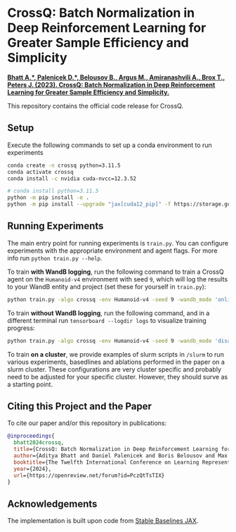 <!-- <img src="docs/\_static/img/logo.png" align="right" width="40%"/> -->

<!-- [![Documentation Status](https://readthedocs.org/projects/stable-baselines/badge/?version=master)](https://stable-baselines3.readthedocs.io/en/master/?badge=master) [![coverage report](https://gitlab.com/araffin/stable-baselines3/badges/master/coverage.svg)](https://gitlab.com/araffin/stable-baselines3/-/commits/master) -->
<!-- ![CI](https://github.com/araffin/sbx/workflows/CI/badge.svg)
[![codestyle](https://img.shields.io/badge/code%20style-black-000000.svg)](https://github.com/psf/black) -->


# **CrossQ**: Batch Normalization in Deep Reinforcement Learning for Greater Sample Efficiency and Simplicity

[**Bhatt A.\*, Palenicek D.\*, Belousov B., Argus M., Amiranashvili A., Brox T., Peters J. (2023). CrossQ: Batch Normalization in Deep Reinforcement Learning for Greater Sample Efficiency and Simplicity.**](https://arxiv.org/abs/1902.05605)


This repository contains the official code release for CrossQ.

## Setup
Execute the following commands to set up a conda environment to run experiments
```bash
conda create -n crossq python=3.11.5
conda activate crossq
conda install -c nvidia cuda-nvcc=12.3.52

# conda install python=3.11.5
python -m pip install -e .
python -m pip install --upgrade "jax[cuda12_pip]" -f https://storage.googleapis.com/jax-releases/jax_cuda_releases.html
```

## Running Experiments
The main entry point for running experiments is `train.py`. You can configure experiments with the appropriate environment and agent flags. For more info run `python train.py --help`.

To train **with WandB logging**, run the following command to train a CrossQ agent on the `Humanoid-v4` environment with seed `9`, which will log the results to your WandB entity and project (set these for yourself in `train.py`):
```bash
python train.py -algo crossq -env Humanoid-v4 -seed 9 -wandb_mode 'online'
```
To train **without WandB logging**, run the following command, and in a different terminal run `tensorboard --logdir logs` to visualize training progress:
```bash
python train.py -algo crossq -env Humanoid-v4 -seed 9 -wandb_mode 'disabled'
```

To train **on a cluster**, we provide examples of slurm scripts in `/slurm` to run various experiments, basedlines and ablations performed in the paper on a slurm cluster.
These configurations are very cluster specific and probably need to be adjusted for your specific cluster. However, they should surve as a starting point.

## Citing this Project and the Paper

To cite our paper and/or this repository in publications:

```bibtex
@inproceedings{
  bhatt2024crossq,
  title={CrossQ: Batch Normalization in Deep Reinforcement Learning for Greater Sample Efficiency and Simplicity},
  author={Aditya Bhatt and Daniel Palenicek and Boris Belousov and Max Argus and Artemij Amiranashvili and Thomas Brox and Jan Peters},
  booktitle={The Twelfth International Conference on Learning Representations},
  year={2024},
  url={https://openreview.net/forum?id=PczQtTsTIX}
}
```

## Acknowledgements

The implementation is built upon code from [Stable Baselines JAX](https://github.com/araffin/sbx/).
